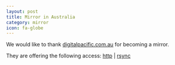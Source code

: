 ```yaml
---
layout: post
title: Mirror in Australia
category: mirror
icon: fa-globe
---
```


We would like to thank [digitalpacific.com.au](digitalpacific.com.au) for becoming a mirror.

They are offering the following access: [http](http://blackarch.mirror.digitalpacific.com.au/) | [rsync](rsync://mirror.digitalpacific.com.au/blackarch)